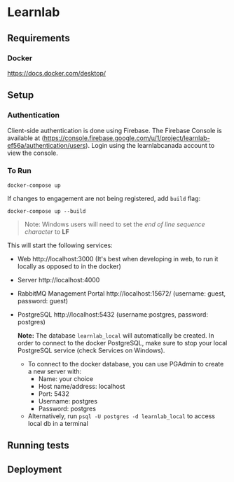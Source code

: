 # Learnlab

## Requirements
### Docker
https://docs.docker.com/desktop/

## Setup

### Authentication
Client-side authentication is done using Firebase. The Firebase Console is available at (https://console.firebase.google.com/u/1/project/learnlab-ef56a/authentication/users). Login using the learnlabcanada account to view the console.

### To Run
```
docker-compose up
```

If changes to engagement are not being registered, add `build` flag:
```
docker-compose up --build
```

>Note: Windows users will need to set the *end of line sequence character* to **LF**


This will start the following services:
* Web http://localhost:3000 (It's best when developing in web, to run it locally as opposed to in the docker)
* Server http://localhost:4000
* RabbitMQ Management Portal http://localhost:15672/ (username: guest, password: guest)
* PostgreSQL http://localhost:5432 (username:postgres, password: postgres)

    **Note:** The database `learnlab_local` will automatically be created. In order to connect to the docker PostgreSQL, make sure to stop your local PostgreSQL service (check Services on Windows).
    * To connect to the docker database, you can use PGAdmin to create a new server with:
        * Name: your choice
        * Host name/address: localhost
        * Port: 5432
        * Username: postgres
        * Password: postgres
    * Alternatively, run `psql -U postgres -d learnlab_local` to access local db in a terminal
## Running tests

## Deployment
